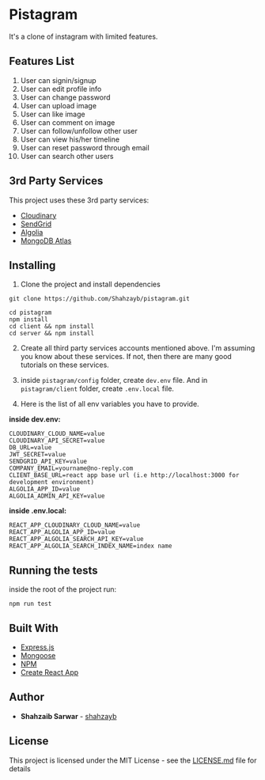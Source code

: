 # Pistagram

It's a clone of instagram with limited features.

## Features List

1.  User can signin/signup
2.  User can edit profile info
3.  User can change password
4.  User can upload image
5.  User can like image
6.  User can comment on image
7.  User can follow/unfollow other user
8.  User can view his/her timeline
9.  User can reset password through email
10. User can search other users


## 3rd Party Services
This project uses these 3rd party services:
- [Cloudinary](https://cloudinary.com/)
- [SendGrid](https://sendgrid.com/)
- [Algolia](https://www.algolia.com/)
- [MongoDB Atlas](https://www.mongodb.com/cloud/atlas)

## Installing

1. Clone the project and install dependencies

```
git clone https://github.com/Shahzayb/pistagram.git
```
```
cd pistagram
npm install
cd client && npm install
cd server && npm install
```

2. Create all third party services accounts mentioned above. I'm assuming you know about these services. If not, then there are many good tutorials on these services.

3. inside `pistagram/config` folder, create `dev.env` file. And in `pistagram/client` folder, create `.env.local` file.

4. Here is the list of all env variables you have to provide.

**inside dev.env:** 
```
CLOUDINARY_CLOUD_NAME=value
CLOUDINARY_API_SECRET=value
DB_URL=value
JWT_SECRET=value
SENDGRID_API_KEY=value
COMPANY_EMAIL=yourname@no-reply.com
CLIENT_BASE_URL=react app base url (i.e http://localhost:3000 for development environment)
ALGOLIA_APP_ID=value
ALGOLIA_ADMIN_API_KEY=value
```

**inside .env.local:**
 
```
REACT_APP_CLOUDINARY_CLOUD_NAME=value
REACT_APP_ALGOLIA_APP_ID=value
REACT_APP_ALGOLIA_SEARCH_API_KEY=value
REACT_APP_ALGOLIA_SEARCH_INDEX_NAME=index name
```

## Running the tests

inside the root of the project run:
```
npm run test
```




## Built With
* [Express.js](http://expressjs.com/)
* [Mongoose](https://mongoosejs.com/)
* [NPM](https://www.npmjs.com/)
* [Create React App](https://create-react-app.dev/)

## Author

* **Shahzaib Sarwar**  - [shahzayb](https://github.com/shahzayb)


## License

This project is licensed under the MIT License - see the [LICENSE.md](https://github.com/Shahzayb/freemage/blob/master/LICENSE) file for details
